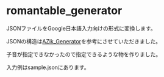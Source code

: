 # romantable_generator

JSONファイルをGoogle日本語入力向けの形式に変換します。

JSONの構造は[AZik_Generator](https://github.com/maki-07061210/azik_geterator)を参考にさせていただきました。

子音が指定できなかったので指定できるような物を作りました。

入力例はsample.jsonにあります。
